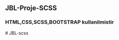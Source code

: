 ## JBL-Proje-SCSS



<H3>HTML,CSS,SCSS,BOOTSTRAP kullanilmistir</H3>



<img src="images/Adsız tasarım.gif" alt=""># JBL-scss
